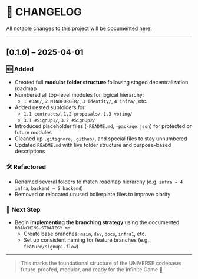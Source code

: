 # 📜 CHANGELOG

All notable changes to this project will be documented here.

---

## [0.1.0] – 2025-04-01

### 🆕 Added
- Created full **modular folder structure** following staged decentralization roadmap
- Numbered all top-level modules for logical hierarchy:
  - `1 #DAO/`, `2 MINDFORGER/`, `3 identity/`, `4 infra/`, etc.
- Added nested subfolders for:
  - `1.1 contracts/`, `1.2 proposals/`, `1.3 voting/`
  - `3.1 #SignUp1/`, `3.2 #SignUp2/`
- Introduced placeholder files (`-README.md`, `-package.json`) for protected or future modules
- Cleaned up `.gitignore`, `.github/`, and special files to stay unnumbered
- Updated `README.md` with live folder structure and purpose-based descriptions

### 🛠️ Refactored
- Renamed several folders to match roadmap hierarchy (e.g. `infra → 4 infra`, `backend → 5 backend`)
- Removed or relocated unused boilerplate files to improve clarity

### 🧭 Next Step
- Begin **implementing the branching strategy** using the documented `BRANCHING-STRATEGY.md`
  - Create base branches: `main`, `dev`, `docs`, `infra1`, etc.
  - Set up consistent naming for feature branches (e.g. `feature/signup1-flow`)

---

> This marks the foundational structure of the UNIVERSE codebase:  
> future-proofed, modular, and ready for the Infinite Game 🌌

